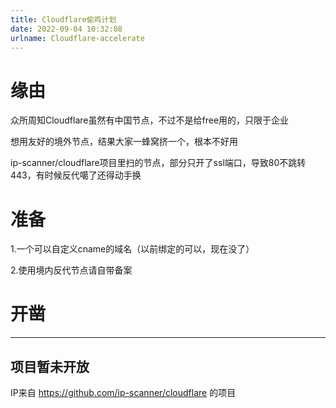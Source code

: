 ```yaml
---
title: Cloudflare偷鸡计划
date: 2022-09-04 10:32:08
urlname: Cloudflare-accelerate
---
```

# 缘由

众所周知Cloudflare虽然有中国节点，不过不是给free用的，只限于企业

想用友好的境外节点，结果大家一蜂窝挤一个，根本不好用

ip-scanner/cloudflare项目里扫的节点，部分只开了ssl端口，导致80不跳转443，有时候反代噶了还得动手换

# 准备

1.一个可以自定义cname的域名（以前绑定的可以，现在没了）

2.使用境内反代节点请自带备案

# 开凿

---
项目暂未开放
---

IP来自 https://github.com/ip-scanner/cloudflare 的项目
